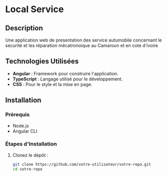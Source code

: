 # Local Service

## Description
Une application web de presentation des service autumobile concernant le securité et les réparation mécatronoique au Camaroun et en cote d'ivoire

## Technologies Utilisées
- **Angular** : Framework pour construire l'application.
- **TypeScript** : Langage utilisé pour le développement.
- **CSS** : Pour le style et la mise en page.

## Installation

### Prérequis
- Node.js
- Angular CLI

### Étapes d'Installation
1. Clonez le dépôt :
   ```bash
   git clone https://github.com/votre-utilisateur/votre-repo.git
   cd votre-repo
